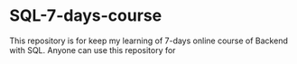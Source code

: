 # SQL-7-days-course
This repository is for keep my learning of 7-days online course of Backend with SQL. Anyone can use this repository for

